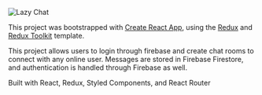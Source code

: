 ![Lazy Chat](https://i.imgur.com/MIMMWDf.png)

This project was bootstrapped with [Create React App](https://github.com/facebook/create-react-app), using the [Redux](https://redux.js.org/) and [Redux Toolkit](https://redux-toolkit.js.org/) template.

This project allows users to login through firebase and create chat rooms to connect with any online user. Messages are stored in Firebase Firestore, and authentication is handled through Firebase as well.

Built with React, Redux, Styled Components, and React Router

